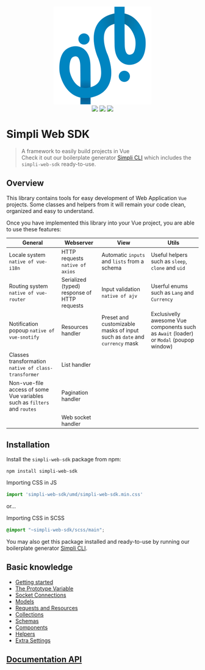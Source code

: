 <p align="center">    
  <img width="256" height="256" src="./logo.png?raw=true" alt="Simpli"/>    
  <br>    
  <a href="https://www.npmjs.com/package/simpli-web-sdk"><img src="https://img.shields.io/npm/v/simpli-web-sdk.svg"></a>    
  <a href="https://www.npmjs.com/package/simpli-web-sdk"><img src="https://img.shields.io/npm/dt/simpli-web-sdk.svg"></a>    
  <a href="https://www.npmjs.com/package/simpli-web-sdk"><img src="https://img.shields.io/npm/l/simpli-web-sdk.svg"></a>    
</p>    

# Simpli Web SDK    
 > A framework to easily build projects in Vue    
 Check it out our boilerplate generator [Simpli CLI](https://github.com/simplitech/simpli-cli) which includes the `simpli-web-sdk` ready-to-use.    

## Overview  

This library contains tools for easy development of Web Application `Vue` projects. Some classes and helpers from it will remain your code clean, organized and easy to understand.  

Once you have implemented this library into your Vue project, you are able to use these features:  

| General | Webserver | View | Utils |
|--|--|--|--|
| Locale system `native of vue-i18n` |  HTTP requests `native of axios` | Automatic `inputs` and `lists` from a schema | Useful helpers such as `sleep`, `clone` and `uid` |
| Routing system `native of vue-router` | Serialized (typed) response of HTTP requests | Input validation `native of ajv` |  Userful enums such as `Lang` and `Currency`|
| Notification popoup `native of vue-snotify` | Resources handler | Preset and customizable masks of input such as `date` and `currency` mask | Exclusivelly awesome Vue components such as `Await` (loader) or `Modal` (poupop window) |
| Classes transformation `native of class-transformer` | List handler |  |  |
| Non-vue-file access of some Vue variables such as `filters` and `routes` | Pagination handler |  |  |
|  | Web socket handler |  |  |

## Installation  

Install the `simpli-web-sdk` package from npm:  

```
npm install simpli-web-sdk  
```

Importing CSS in JS
```js
import 'simpli-web-sdk/umd/simpli-web-sdk.min.css'
```

or...

Importing CSS in SCSS
```scss
@import "~simpli-web-sdk/scss/main";
```

You may also get this package installed and ready-to-use by running our boilerplate generator [Simpli CLI](https://github.com/simplitech/simpli-cli).  

## Basic knowledge  

* [Getting started](./docs/getting-started.md)  
* [The Prototype Variable](./docs/the-prototype-variable.md)  
* [Socket Connections](./docs/socket-connections.md)  
* [Models](./docs/models.md)  
* [Requests and Resources](./docs/resources-and-requests.md)  
* [Collections](./docs/collections.md)  
* [Schemas](./docs/schemas.md)  
* [Components](./docs/components.md)  
* [Helpers](./docs/helpers.md)  
* [Extra Settings](./docs/extra-settings.md)

## [Documentation API](./typedocs/README.md)
